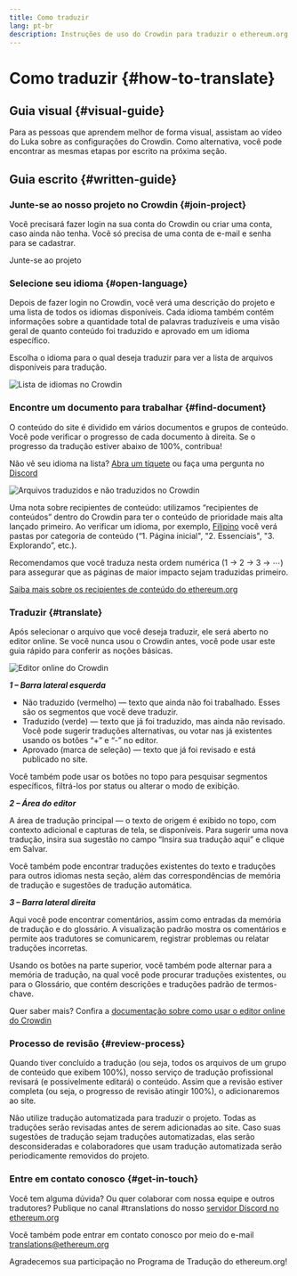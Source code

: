 ```yaml
---
title: Como traduzir
lang: pt-br
description: Instruções de uso do Crowdin para traduzir o ethereum.org
---
```


# Como traduzir {#how-to-translate}

## Guia visual {#visual-guide}

Para as pessoas que aprendem melhor de forma visual, assistam ao vídeo do Luka sobre as configurações do Crowdin. Como alternativa, você pode encontrar as mesmas etapas por escrito na próxima seção.

<YouTube id="Ii7bYhanLs4" />

## Guia escrito {#written-guide}

### Junte-se ao nosso projeto no Crowdin {#join-project}

Você precisará fazer login na sua conta do Crowdin ou criar uma conta, caso ainda não tenha. Você só precisa de uma conta de e-mail e senha para se cadastrar.

<ButtonLink to="https://crowdin.com/project/ethereum-org/">
  Junte-se ao projeto
</ButtonLink>

### Selecione seu idioma {#open-language}

Depois de fazer login no Crowdin, você verá uma descrição do projeto e uma lista de todos os idiomas disponíveis. Cada idioma também contém informações sobre a quantidade total de palavras traduzíveis e uma visão geral de quanto conteúdo foi traduzido e aprovado em um idioma específico.

Escolha o idioma para o qual deseja traduzir para ver a lista de arquivos disponíveis para tradução.

![Lista de idiomas no Crowdin](./list-of-languages.png)

### Encontre um documento para trabalhar {#find-document}

O conteúdo do site é dividido em vários documentos e grupos de conteúdo. Você pode verificar o progresso de cada documento à direita. Se o progresso da tradução estiver abaixo de 100%, contribua!

Não vê seu idioma na lista? [Abra um tíquete](https://github.com/ethereum/ethereum-org-website/issues/new/choose) ou faça uma pergunta no [Discord](/discord/)

![Arquivos traduzidos e não traduzidos no Crowdin](./crowdin-files.png)

Uma nota sobre recipientes de conteúdo: utilizamos “recipientes de conteúdos” dentro do Crowdin para ter o conteúdo de prioridade mais alta lançado primeiro. Ao verificar um idioma, por exemplo, [Filipino](https://crowdin.com/project/ethereum-org/fil#) você verá pastas por categoria de conteúdo (“1. Página inicial", "2. Essenciais", "3. Explorando”, etc.).

Recomendamos que você traduza nesta ordem numérica (1 → 2 → 3 → ⋯) para assegurar que as páginas de maior impacto sejam traduzidas primeiro.

[Saiba mais sobre os recipientes de conteúdo do ethereum.org](/contributing/translation-program/content-buckets/)

### Traduzir {#translate}

Após selecionar o arquivo que você deseja traduzir, ele será aberto no editor online. Se você nunca usou o Crowdin antes, você pode usar este guia rápido para conferir as noções básicas.

![Editor online do Crowdin](./online-editor.png)

**_1 – Barra lateral esquerda_**

- Não traduzido (vermelho) — texto que ainda não foi trabalhado. Esses são os segmentos que você deve traduzir.
- Traduzido (verde) — texto que já foi traduzido, mas ainda não revisado. Você pode sugerir traduções alternativas, ou votar nas já existentes usando os botões “+” e “-” no editor.
- Aprovado (marca de seleção) — texto que já foi revisado e está publicado no site.

Você também pode usar os botões no topo para pesquisar segmentos específicos, filtrá-los por status ou alterar o modo de exibição.

**_2 – Área do editor_**

A área de tradução principal — o texto de origem é exibido no topo, com contexto adicional e capturas de tela, se disponíveis. Para sugerir uma nova tradução, insira sua sugestão no campo “Insira sua tradução aqui” e clique em Salvar.

Você também pode encontrar traduções existentes do texto e traduções para outros idiomas nesta seção, além das correspondências de memória de tradução e sugestões de tradução automática.

**_3 – Barra lateral direita_**

Aqui você pode encontrar comentários, assim como entradas da memória de tradução e do glossário. A visualização padrão mostra os comentários e permite aos tradutores se comunicarem, registrar problemas ou relatar traduções incorretas.

Usando os botões na parte superior, você também pode alternar para a memória de tradução, na qual você pode procurar traduções existentes, ou para o Glossário, que contém descrições e traduções padrão de termos-chave.

Quer saber mais? Confira a [documentação sobre como usar o editor online do Crowdin](https://support.crowdin.com/online-editor/)

### Processo de revisão {#review-process}

Quando tiver concluído a tradução (ou seja, todos os arquivos de um grupo de conteúdo que exibem 100%), nosso serviço de tradução profissional revisará (e possivelmente editará) o conteúdo. Assim que a revisão estiver completa (ou seja, o progresso de revisão atingir 100%), o adicionaremos ao site.

<Alert variant="update">
<Emoji text=":warning:" className="text-4xl"/>
<AlertContent>
  Não utilize tradução automatizada para traduzir o projeto. Todas as traduções serão revisadas antes de serem adicionadas ao site. Caso suas sugestões de tradução sejam traduções automatizadas, elas serão desconsideradas e colaboradores que usam tradução automatizada serão periodicamente removidos do projeto.
</AlertContent>
</Alert>

### Entre em contato conosco {#get-in-touch}

Você tem alguma dúvida? Ou quer colaborar com nossa equipe e outros tradutores? Publique no canal #translations do nosso [servidor Discord no ethereum.org](/discord/)

Você também pode entrar em contato conosco por meio do e-mail translations@ethereum.org

Agradecemos sua participação no Programa de Tradução do ethereum.org!

